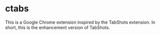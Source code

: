 # ctabs
This is a Google Chrome extension inspired by the TabShots extension. In short, this is the enhancement version of TabShots.
